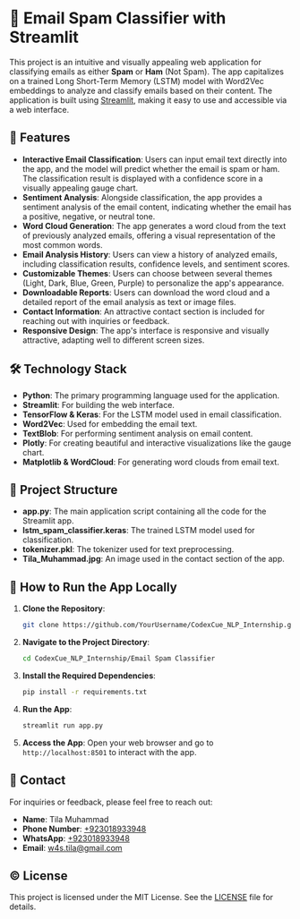 # 🌟 Email Spam Classifier with Streamlit

This project is an intuitive and visually appealing web application for classifying emails as either **Spam** or **Ham** (Not Spam). The app capitalizes on a trained Long Short-Term Memory (LSTM) model with Word2Vec embeddings to analyze and classify emails based on their content. The application is built using [Streamlit](https://streamlit.io/), making it easy to use and accessible via a web interface.

## 🚀 Features

- **Interactive Email Classification**: Users can input email text directly into the app, and the model will predict whether the email is spam or ham. The classification result is displayed with a confidence score in a visually appealing gauge chart.
- **Sentiment Analysis**: Alongside classification, the app provides a sentiment analysis of the email content, indicating whether the email has a positive, negative, or neutral tone.
- **Word Cloud Generation**: The app generates a word cloud from the text of previously analyzed emails, offering a visual representation of the most common words.
- **Email Analysis History**: Users can view a history of analyzed emails, including classification results, confidence levels, and sentiment scores.
- **Customizable Themes**: Users can choose between several themes (Light, Dark, Blue, Green, Purple) to personalize the app's appearance.
- **Downloadable Reports**: Users can download the word cloud and a detailed report of the email analysis as text or image files.
- **Contact Information**: An attractive contact section is included for reaching out with inquiries or feedback.
- **Responsive Design**: The app's interface is responsive and visually attractive, adapting well to different screen sizes.

## 🛠️ Technology Stack

- **Python**: The primary programming language used for the application.
- **Streamlit**: For building the web interface.
- **TensorFlow & Keras**: For the LSTM model used in email classification.
- **Word2Vec**: Used for embedding the email text.
- **TextBlob**: For performing sentiment analysis on email content.
- **Plotly**: For creating beautiful and interactive visualizations like the gauge chart.
- **Matplotlib & WordCloud**: For generating word clouds from email text.

## 📂 Project Structure

- **app.py**: The main application script containing all the code for the Streamlit app.
- **lstm_spam_classifier.keras**: The trained LSTM model used for classification.
- **tokenizer.pkl**: The tokenizer used for text preprocessing.
- **Tila_Muhammad.jpg**: An image used in the contact section of the app.

## 📜 How to Run the App Locally

1. **Clone the Repository**:
   ```bash
   git clone https://github.com/YourUsername/CodexCue_NLP_Internship.git
   ```
   
2. **Navigate to the Project Directory**:
   ```bash
   cd CodexCue_NLP_Internship/Email Spam Classifier
   ```

3. **Install the Required Dependencies**:
   ```bash
   pip install -r requirements.txt
   ```

4. **Run the App**:
   ```bash
   streamlit run app.py
   ```

5. **Access the App**:
   Open your web browser and go to `http://localhost:8501` to interact with the app.

## 📧 Contact

For inquiries or feedback, please feel free to reach out:

- **Name**: Tila Muhammad
- **Phone Number**: [+923018933948](tel:+923018933948)
- **WhatsApp**: [+923018933948](https://wa.me/+923018933948)
- **Email**: [w4s.tila@gmail.com](mailto:w4s.tila@gmail.com)

## ©️ License

This project is licensed under the MIT License. See the [LICENSE](LICENSE) file for details.
